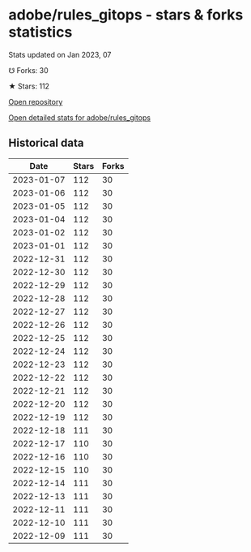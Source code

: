 # adobe/rules_gitops - stars & forks statistics

Stats updated on Jan 2023, 07

☋ Forks: 30

★ Stars: 112

[Open repository](https://github.com/adobe/rules_gitops)

[Open detailed stats for adobe/rules_gitops](https://reviewgithub.com/rep/adobe/rules_gitops)

## Historical data
| Date | Stars | Forks |
|------|-------|-------|
| 2023-01-07 | 112 | 30 | 
| 2023-01-06 | 112 | 30 | 
| 2023-01-05 | 112 | 30 | 
| 2023-01-04 | 112 | 30 | 
| 2023-01-02 | 112 | 30 | 
| 2023-01-01 | 112 | 30 | 
| 2022-12-31 | 112 | 30 | 
| 2022-12-30 | 112 | 30 | 
| 2022-12-29 | 112 | 30 | 
| 2022-12-28 | 112 | 30 | 
| 2022-12-27 | 112 | 30 | 
| 2022-12-26 | 112 | 30 | 
| 2022-12-25 | 112 | 30 | 
| 2022-12-24 | 112 | 30 | 
| 2022-12-23 | 112 | 30 | 
| 2022-12-22 | 112 | 30 | 
| 2022-12-21 | 112 | 30 | 
| 2022-12-20 | 112 | 30 | 
| 2022-12-19 | 112 | 30 | 
| 2022-12-18 | 111 | 30 | 
| 2022-12-17 | 110 | 30 | 
| 2022-12-16 | 110 | 30 | 
| 2022-12-15 | 110 | 30 | 
| 2022-12-14 | 111 | 30 | 
| 2022-12-13 | 111 | 30 | 
| 2022-12-11 | 111 | 30 | 
| 2022-12-10 | 111 | 30 | 
| 2022-12-09 | 111 | 30 | 


